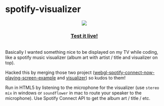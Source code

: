 # spotify-visualizer
<p align="center">
  <a href="https://starburst997.github.io/spotify-visualizer/"><img src="https://github.com/starburst997/spotify-visualizer/raw/master/img/thumbnail.png">
  <h3 align="center">Test it live!</h3></a>
</p>
<br/>
Basically I wanted something nice to be displayed on my TV while coding, like a spotify music visualizer (album art with artist / title and visualizer on top).

Hacked this by merging those two project ([webgl-spotify-connect-now-playing-screen-example](https://github.com/plamere/webgl-spotify-connect-now-playing-screen-example) and [visualizer](https://github.com/ianharmon/visualizer)) so kudos to them!

Run in HTML5 by listening to the microphone for the visualizer (use `stereo mix` in windows or `soundflower` in mac to route your speaker to the microphone). Use Spotify Connect API to get the album art / title / etc.
